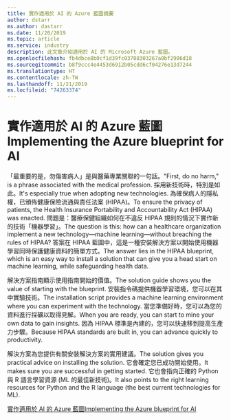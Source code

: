 ```yaml
---
title: 實作適用於 AI 的 Azure 藍圖摘要
author: dstarr
ms.author: dastarr
ms.date: 11/20/2019
ms.topic: article
ms.service: industry
description: 此文章介紹適用於 AI 的 Microsoft Azure 藍圖。
ms.openlocfilehash: fb4dbce8b0cf1d39fc03708303267a0bf2906d18
ms.sourcegitcommit: b8f9ccc4e4453d6912b05cdd6cf04276e13d7244
ms.translationtype: HT
ms.contentlocale: zh-TW
ms.lasthandoff: 11/21/2019
ms.locfileid: "74263374"
---
```

# <a name="implementing-the-azure-blueprint-for-ai"></a><span data-ttu-id="847f7-103">實作適用於 AI 的 Azure 藍圖</span><span class="sxs-lookup"><span data-stu-id="847f7-103">Implementing the Azure blueprint for AI</span></span>

<span data-ttu-id="847f7-104">「最重要的是，勿傷害病人」是與醫藥專業關聯的一句話。</span><span class="sxs-lookup"><span data-stu-id="847f7-104">"First, do no harm," is a phrase associated with the medical profession.</span></span> <span data-ttu-id="847f7-105">採用新技術時，特別是如此。</span><span class="sxs-lookup"><span data-stu-id="847f7-105">It's especially true when adopting new technologies.</span></span> <span data-ttu-id="847f7-106">為確保病人的隱私權，已頒佈健康保險流通與責任法案 (HIPAA)。</span><span class="sxs-lookup"><span data-stu-id="847f7-106">To ensure the privacy of patients, the Health Insurance Portability and Accountability Act (HIPAA) was enacted.</span></span> <span data-ttu-id="847f7-107">問題是：醫療保健組織如何在不違反 HIPAA 規則的情況下實作新的技術「機器學習」。</span><span class="sxs-lookup"><span data-stu-id="847f7-107">The question is this: how can a healthcare organization implement a new technology—machine learning—without breaching the rules of HIPAA?</span></span> <span data-ttu-id="847f7-108">答案在 HIPAA 藍圖中，這是一種安裝解決方案以開始使用機器學習同時保護健康資料的簡單方式。</span><span class="sxs-lookup"><span data-stu-id="847f7-108">The answer lies in the HIPAA blueprint, which is an easy way to install a solution that can give you a head start on machine learning, while safeguarding health data.</span></span>

<span data-ttu-id="847f7-109">解決方案指南顯示使用指南開始的價值。</span><span class="sxs-lookup"><span data-stu-id="847f7-109">The solution guide shows you the value of starting with the blueprint.</span></span> <span data-ttu-id="847f7-110">安裝指令碼提供機器學習環境，您可以在其中實驗技術。</span><span class="sxs-lookup"><span data-stu-id="847f7-110">The installation script provides a machine learning environment where you can experiment with the technology.</span></span> <span data-ttu-id="847f7-111">當您準備好時，您可以為您的資料進行採礦以取得見解。</span><span class="sxs-lookup"><span data-stu-id="847f7-111">When you are ready, you can start to mine your own data to gain insights.</span></span> <span data-ttu-id="847f7-112">因為 HIPAA 標準是內建的，您可以快速移到提高生產力步驟。</span><span class="sxs-lookup"><span data-stu-id="847f7-112">Because HIPAA standards are built in, you can advance quickly to productivity.</span></span>

<span data-ttu-id="847f7-113">解決方案為您提供有關安裝解決方案的實用建議。</span><span class="sxs-lookup"><span data-stu-id="847f7-113">The solution gives you practical advice on installing the solution.</span></span> <span data-ttu-id="847f7-114">它會確定您已成功開始使用。</span><span class="sxs-lookup"><span data-stu-id="847f7-114">It makes sure you are successful in getting started.</span></span> <span data-ttu-id="847f7-115">它也會指向正確的 Python 與 R 語言學習資源 (ML 的最佳新技術)。</span><span class="sxs-lookup"><span data-stu-id="847f7-115">It also points to the right learning resources for Python and the R language (the best current technologies for ML).</span></span>

[<span data-ttu-id="847f7-116">實作適用於 AI 的 Azure 藍圖</span><span class="sxs-lookup"><span data-stu-id="847f7-116">Implementing the Azure blueprint for AI</span></span>](/azure/industry/health/sg-healthcare-ai-blueprint?WT.mc_id=health-docs-dastarr)
